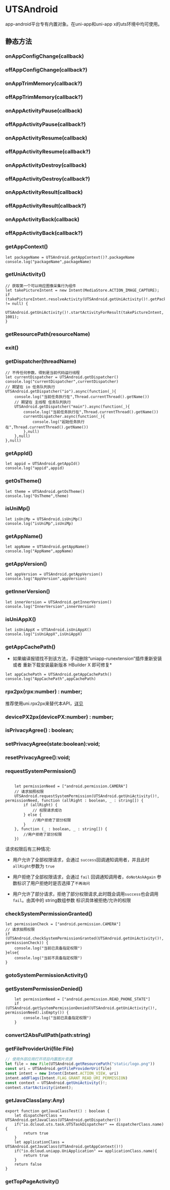 # UTSAndroid

app-android平台专有内置对象。在uni-app和uni-app x的uts环境中均可使用。

## 静态方法


### onAppConfigChange(callback)

<!-- UTSJSON.UTSAndroid.onAppConfigChange.description -->

<!-- UTSJSON.UTSAndroid.onAppConfigChange.param -->

<!-- UTSJSON.UTSAndroid.onAppConfigChange.returnValue -->

<!-- UTSJSON.UTSAndroid.onAppConfigChange.compatibility -->

### offAppConfigChange(callback?)

<!-- UTSJSON.UTSAndroid.offAppConfigChange.description -->

<!-- UTSJSON.UTSAndroid.offAppConfigChange.param -->

<!-- UTSJSON.UTSAndroid.offAppConfigChange.returnValue -->

<!-- UTSJSON.UTSAndroid.offAppConfigChange.compatibility -->

### onAppTrimMemory(callback?)

<!-- UTSJSON.UTSAndroid.onAppTrimMemory.description -->

<!-- UTSJSON.UTSAndroid.onAppTrimMemory.param -->

<!-- UTSJSON.UTSAndroid.onAppTrimMemory.returnValue -->

<!-- UTSJSON.UTSAndroid.onAppTrimMemory.compatibility -->

### offAppTrimMemory(callback?)

<!-- UTSJSON.UTSAndroid.offAppTrimMemory.description -->

<!-- UTSJSON.UTSAndroid.offAppTrimMemory.param -->

<!-- UTSJSON.UTSAndroid.offAppTrimMemory.returnValue -->

<!-- UTSJSON.UTSAndroid.offAppTrimMemory.compatibility -->

### onAppActivityPause(callback)

<!-- UTSJSON.UTSAndroid.onAppActivityPause.description -->

<!-- UTSJSON.UTSAndroid.onAppActivityPause.param -->

<!-- UTSJSON.UTSAndroid.onAppActivityPause.returnValue -->

<!-- UTSJSON.UTSAndroid.onAppActivityPause.compatibility -->

### offAppActivityPause(callback?)

<!-- UTSJSON.UTSAndroid.offAppActivityPause.description -->

<!-- UTSJSON.UTSAndroid.offAppActivityPause.param -->

<!-- UTSJSON.UTSAndroid.offAppActivityPause.returnValue -->

<!-- UTSJSON.UTSAndroid.offAppActivityPause.compatibility -->

### onAppActivityResume(callback)

<!-- UTSJSON.UTSAndroid.onAppActivityResume.description -->

<!-- UTSJSON.UTSAndroid.onAppActivityResume.param -->

<!-- UTSJSON.UTSAndroid.onAppActivityResume.returnValue -->

<!-- UTSJSON.UTSAndroid.onAppActivityResume.compatibility -->

### offAppActivityResume(callback?)

<!-- UTSJSON.UTSAndroid.offAppActivityResume.description -->

<!-- UTSJSON.UTSAndroid.offAppActivityResume.param -->

<!-- UTSJSON.UTSAndroid.offAppActivityResume.returnValue -->

<!-- UTSJSON.UTSAndroid.offAppActivityResume.compatibility -->

### onAppActivityDestroy(callback)

<!-- UTSJSON.UTSAndroid.onAppActivityDestroy.description -->

<!-- UTSJSON.UTSAndroid.onAppActivityDestroy.param -->

<!-- UTSJSON.UTSAndroid.onAppActivityDestroy.returnValue -->

<!-- UTSJSON.UTSAndroid.onAppActivityDestroy.compatibility -->

### offAppActivityDestroy(callback?)

<!-- UTSJSON.UTSAndroid.offAppActivityDestroy.description -->

<!-- UTSJSON.UTSAndroid.offAppActivityDestroy.param -->

<!-- UTSJSON.UTSAndroid.offAppActivityDestroy.returnValue -->

<!-- UTSJSON.UTSAndroid.offAppActivityDestroy.compatibility -->

### onAppActivityResult(callback)

<!-- UTSJSON.UTSAndroid.onAppActivityResult.description -->

<!-- UTSJSON.UTSAndroid.onAppActivityResult.param -->

<!-- UTSJSON.UTSAndroid.onAppActivityResult.returnValue -->

<!-- UTSJSON.UTSAndroid.onAppActivityResult.compatibility -->

### offAppActivityResult(callback?)

<!-- UTSJSON.UTSAndroid.offAppActivityResult.description -->

<!-- UTSJSON.UTSAndroid.offAppActivityResult.param -->

<!-- UTSJSON.UTSAndroid.offAppActivityResult.returnValue -->

<!-- UTSJSON.UTSAndroid.offAppActivityResult.compatibility -->

### onAppActivityBack(callback)

<!-- UTSJSON.UTSAndroid.onAppActivityBack.description -->

<!-- UTSJSON.UTSAndroid.onAppActivityBack.param -->

<!-- UTSJSON.UTSAndroid.onAppActivityBack.returnValue -->

<!-- UTSJSON.UTSAndroid.onAppActivityBack.compatibility -->

### offAppActivityBack(callback?)

<!-- UTSJSON.UTSAndroid.offAppActivityBack.description -->

<!-- UTSJSON.UTSAndroid.offAppActivityBack.param -->

<!-- UTSJSON.UTSAndroid.offAppActivityBack.returnValue -->

<!-- UTSJSON.UTSAndroid.offAppActivityBack.compatibility -->

### getAppContext()

<!-- UTSJSON.UTSAndroid.getAppContext.description -->

<!-- UTSJSON.UTSAndroid.getAppContext.param -->

<!-- UTSJSON.UTSAndroid.getAppContext.returnValue -->

<!-- UTSJSON.UTSAndroid.getAppContext.compatibility -->

```uts
let packageName = UTSAndroid.getAppContext()?.packageName
console.log("packageName",packageName)
```

### getUniActivity()

<!-- UTSJSON.UTSAndroid.getUniActivity.description -->

<!-- UTSJSON.UTSAndroid.getUniActivity.param -->

<!-- UTSJSON.UTSAndroid.getUniActivity.returnValue -->

<!-- UTSJSON.UTSAndroid.getUniActivity.compatibility -->

```uts
// 获取第一个可以响应图像采集行为组件
let takePictureIntent = new Intent(MediaStore.ACTION_IMAGE_CAPTURE);
if (takePictureIntent.resolveActivity(UTSAndroid.getUniActivity()!.getPackageManager()) != null) {
	UTSAndroid.getUniActivity()!.startActivityForResult(takePictureIntent, 1001);
}
```

### getResourcePath(resourceName)

<!-- UTSJSON.UTSAndroid.getResourcePath.description -->

<!-- UTSJSON.UTSAndroid.getResourcePath.param -->

<!-- UTSJSON.UTSAndroid.getResourcePath.returnValue -->

<!-- UTSJSON.UTSAndroid.getResourcePath.compatibility -->

### exit()

<!-- UTSJSON.UTSAndroid.exit.description -->

<!-- UTSJSON.UTSAndroid.exit.param -->

<!-- UTSJSON.UTSAndroid.exit.returnValue -->

<!-- UTSJSON.UTSAndroid.exit.compatibility -->

### getDispatcher(threadName)

<!-- UTSJSON.UTSAndroid.getDispatcher.description -->

<!-- UTSJSON.UTSAndroid.getDispatcher.param -->

<!-- UTSJSON.UTSAndroid.getDispatcher.returnValue -->

<!-- UTSJSON.UTSAndroid.getDispatcher.compatibility -->


```uts
// 不传任何参数，得到是当前代码运行线程
let currentDispatcher = UTSAndroid.getDispatcher()
console.log("currentDispatcher",currentDispatcher)
// 期望在 io 任务队列执行
UTSAndroid.getDispatcher("io").async(function(_){
    console.log("当前任务执行在",Thread.currentThread().getName())
    // 期望在 主线程 任务队列执行
    UTSAndroid.getDispatcher("main").async(function(_){
        console.log("当前任务执行在",Thread.currentThread().getName())
        currentDispatcher.async(function(_){
            console.log("起始任务执行在",Thread.currentThread().getName())
        },null)
    },null)
},null)
```

### getAppId()

<!-- UTSJSON.UTSAndroid.getAppId.description -->

<!-- UTSJSON.UTSAndroid.getAppId.param -->

<!-- UTSJSON.UTSAndroid.getAppId.returnValue -->

<!-- UTSJSON.UTSAndroid.getAppId.compatibility -->

```uts
let appid = UTSAndroid.getAppId()
console.log("appid",appid)
```

### getOsTheme()

<!-- UTSJSON.UTSAndroid.getOsTheme.description -->

<!-- UTSJSON.UTSAndroid.getOsTheme.param -->

<!-- UTSJSON.UTSAndroid.getOsTheme.returnValue -->

<!-- UTSJSON.UTSAndroid.getOsTheme.compatibility -->

```uts
let theme = UTSAndroid.getOsTheme()
console.log("OsTheme",theme)
```

### isUniMp()

<!-- UTSJSON.UTSAndroid.isUniMp.description -->

<!-- UTSJSON.UTSAndroid.isUniMp.param -->

<!-- UTSJSON.UTSAndroid.isUniMp.returnValue -->

<!-- UTSJSON.UTSAndroid.isUniMp.compatibility -->

```uts
let isUniMp = UTSAndroid.isUniMp()
console.log("isUniMp",isUniMp)
```

### getAppName()

<!-- UTSJSON.UTSAndroid.getAppName.description -->

<!-- UTSJSON.UTSAndroid.getAppName.param -->

<!-- UTSJSON.UTSAndroid.getAppName.returnValue -->

<!-- UTSJSON.UTSAndroid.getAppName.compatibility -->

```uts
let appName = UTSAndroid.getAppName()
console.log("AppName",appName)
```

### getAppVersion()

<!-- UTSJSON.UTSAndroid.getAppVersion.description -->

<!-- UTSJSON.UTSAndroid.getAppVersion.param -->

<!-- UTSJSON.UTSAndroid.getAppVersion.returnValue -->

<!-- UTSJSON.UTSAndroid.getAppVersion.compatibility -->

```uts
let appVersion = UTSAndroid.getAppVersion()
console.log("AppVersion",appVersion)
```

### getInnerVersion()

<!-- UTSJSON.UTSAndroid.getInnerVersion.description -->

<!-- UTSJSON.UTSAndroid.getInnerVersion.param -->

<!-- UTSJSON.UTSAndroid.getInnerVersion.returnValue -->

<!-- UTSJSON.UTSAndroid.getInnerVersion.compatibility -->

```uts
let innerVersion = UTSAndroid.getInnerVersion()
console.log("InnerVersion",innerVersion)
```

### isUniAppX()

<!-- UTSJSON.UTSAndroid.isUniAppX.description -->

<!-- UTSJSON.UTSAndroid.isUniAppX.param -->

<!-- UTSJSON.UTSAndroid.isUniAppX.returnValue -->

<!-- UTSJSON.UTSAndroid.isUniAppX.compatibility -->

```uts
let isUniAppX = UTSAndroid.isUniAppX()
console.log("isUniAppX",isUniAppX)
```

### getAppCachePath()

<!-- UTSJSON.UTSAndroid.getAppCachePath.description -->

<!-- UTSJSON.UTSAndroid.getAppCachePath.param -->

<!-- UTSJSON.UTSAndroid.getAppCachePath.returnValue -->

<!-- UTSJSON.UTSAndroid.getAppCachePath.compatibility -->

* 如果编译报错找不到该方法，手动删除“uniapp-runextension”插件重新安装 或者 重新下载安装最新版本 HBuilder X 即可修复*


```uts
let appCachePath = UTSAndroid.getAppCachePath()
console.log("AppCachePath",appCachePath)
```


### rpx2px(rpx:number) : number;

<!-- UTSJSON.UTSAndroid.rpx2px.description -->

<!-- UTSJSON.UTSAndroid.rpx2px.param -->

<!-- UTSJSON.UTSAndroid.rpx2px.returnValue -->

<!-- UTSJSON.UTSAndroid.rpx2px.compatibility -->

推荐使用uni.rpx2px来替代本API，[详见](https://doc.dcloud.net.cn/uni-app-x/api/rpx2px.html)

### devicePX2px(devicePX:number) : number;

<!-- UTSJSON.UTSAndroid.devicePX2px.description -->

<!-- UTSJSON.UTSAndroid.devicePX2px.param -->

<!-- UTSJSON.UTSAndroid.devicePX2px.returnValue -->

<!-- UTSJSON.UTSAndroid.devicePX2px.compatibility -->


### isPrivacyAgree() : boolean;

<!-- UTSJSON.UTSAndroid.isPrivacyAgree.description -->

<!-- UTSJSON.UTSAndroid.isPrivacyAgree.param -->

<!-- UTSJSON.UTSAndroid.isPrivacyAgree.returnValue -->

<!-- UTSJSON.UTSAndroid.isPrivacyAgree.compatibility -->


### setPrivacyAgree(state:boolean):void;

<!-- UTSJSON.UTSAndroid.setPrivacyAgree.description -->

<!-- UTSJSON.UTSAndroid.setPrivacyAgree.param -->

<!-- UTSJSON.UTSAndroid.setPrivacyAgree.returnValue -->

<!-- UTSJSON.UTSAndroid.setPrivacyAgree.compatibility -->

### resetPrivacyAgree():void;

<!-- UTSJSON.UTSAndroid.resetPrivacyAgree.description -->

<!-- UTSJSON.UTSAndroid.resetPrivacyAgree.param -->

<!-- UTSJSON.UTSAndroid.resetPrivacyAgree.returnValue -->

<!-- UTSJSON.UTSAndroid.resetPrivacyAgree.compatibility -->

### requestSystemPermission()

<!-- UTSJSON.UTSAndroid.requestSystemPermission.description -->

<!-- UTSJSON.UTSAndroid.requestSystemPermission.param -->

<!-- UTSJSON.UTSAndroid.requestSystemPermission.returnValue -->

<!-- UTSJSON.UTSAndroid.requestSystemPermission.compatibility -->

```uts

	let permissionNeed = ["android.permission.CAMERA"]
    // 请求拍照权限
	UTSAndroid.requestSystemPermission(UTSAndroid.getUniActivity()!, permissionNeed, function (allRight : boolean, _ : string[]) {
		if (allRight) {
			// 权限请求成功
		} else {
			//用户拒绝了部分权限
		}
	}, function (_ : boolean, _ : string[]) {
		//用户拒绝了部分权限
	})

```

请求权限后有三种情况:

+ 用户允许了全部权限请求，会通过 `success`回调通知调用者，并且此时`allRight`参数为 `true`

+ 用户拒绝了全部权限请求，会通过 `fail` 回调通知调用者，`doNotAskAgain` 参数标识了用户拒绝时是否选择了`不再询问`

+ 用户允许了部分请求，拒绝了部分权限请求,此时既会调用`success`也会调用`fail`。由其中的 string数组参数 标识具体被拒绝/允许的权限


### checkSystemPermissionGranted()

<!-- UTSJSON.UTSAndroid.checkSystemPermissionGranted.description -->

<!-- UTSJSON.UTSAndroid.checkSystemPermissionGranted.param -->

<!-- UTSJSON.UTSAndroid.checkSystemPermissionGranted.returnValue -->

<!-- UTSJSON.UTSAndroid.checkSystemPermissionGranted.compatibility -->

```uts
let permissionCheck = ["android.permission.CAMERA"]
// 请求拍照权限
if (UTSAndroid.checkSystemPermissionGranted(UTSAndroid.getUniActivity()!, permissionCheck)) {
	console.log("当前已具备指定权限")
}else{
	console.log("当前不具备指定权限")
}
```


### gotoSystemPermissionActivity()

<!-- UTSJSON.UTSAndroid.gotoSystemPermissionActivity.description -->

<!-- UTSJSON.UTSAndroid.gotoSystemPermissionActivity.param -->

<!-- UTSJSON.UTSAndroid.gotoSystemPermissionActivity.returnValue -->

<!-- UTSJSON.UTSAndroid.gotoSystemPermissionActivity.compatibility -->


### getSystemPermissionDenied()

<!-- UTSJSON.UTSAndroid.getSystemPermissionDenied.description -->

<!-- UTSJSON.UTSAndroid.getSystemPermissionDenied.param -->

<!-- UTSJSON.UTSAndroid.getSystemPermissionDenied.returnValue -->

<!-- UTSJSON.UTSAndroid.getSystemPermissionDenied.compatibility -->


```uts
	let permissionNeed = ["android.permission.READ_PHONE_STATE"]
	if (UTSAndroid.getSystemPermissionDenied(UTSAndroid.getUniActivity()!, permissionNeed).isEmpty()) {
    	console.log("当前已具备指定权限")
	}
```

### convert2AbsFullPath(path:string)

<!-- UTSJSON.UTSAndroid.convert2AbsFullPath.description -->

<!-- UTSJSON.UTSAndroid.convert2AbsFullPath.param -->

<!-- UTSJSON.UTSAndroid.convert2AbsFullPath.returnValue -->

<!-- UTSJSON.UTSAndroid.convert2AbsFullPath.compatibility -->

### getFileProviderUri(file:File)

<!-- UTSJSON.UTSAndroid.getFileProviderUri.description -->

<!-- UTSJSON.UTSAndroid.getFileProviderUri.param -->

<!-- UTSJSON.UTSAndroid.getFileProviderUri.returnValue -->

<!-- UTSJSON.UTSAndroid.getFileProviderUri.compatibility -->

```ts
// 使用外部应用打开项目内置图片资源
let file = new File(UTSAndroid.getResourcePath("static/logo.png"))
const uri = UTSAndroid.getFileProviderUri(file)
const intent = new Intent(Intent.ACTION_VIEW, uri)
intent.addFlags(Intent.FLAG_GRANT_READ_URI_PERMISSION)
const context = UTSAndroid.getUniActivity()!;
context.startActivity(intent);

```



### getJavaClass(any:Any)

<!-- UTSJSON.UTSAndroid.getJavaClass.description -->

<!-- UTSJSON.UTSAndroid.getJavaClass.param -->

<!-- UTSJSON.UTSAndroid.getJavaClass.returnValue -->

<!-- UTSJSON.UTSAndroid.getJavaClass.compatibility -->

```uts
export function getJavaClassTest() : boolean {
	let dispatcherClass = UTSAndroid.getJavaClass(UTSAndroid.getDispatcher())
	if("io.dcloud.uts.task.UTSTaskDispatcher" == dispatcherClass.name){
    	return true
	}
  	let applicationClass = UTSAndroid.getJavaClass(UTSAndroid.getAppContext()!)
  	if("io.dcloud.uniapp.UniApplication" == applicationClass.name){
    	return true
  	}
	return false
}
```

### getTopPageActivity()

<!-- UTSJSON.UTSAndroid.getTopPageActivity.description -->

<!-- UTSJSON.UTSAndroid.getTopPageActivity.param -->

<!-- UTSJSON.UTSAndroid.getTopPageActivity.returnValue -->

<!-- UTSJSON.UTSAndroid.getTopPageActivity.compatibility -->


<!-- UTSJSON.UTSAndroid.tutorial -->

